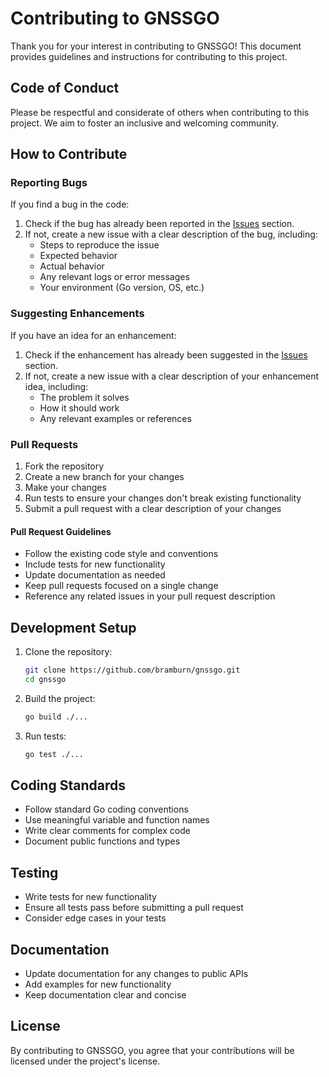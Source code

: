 # Contributing to GNSSGO

Thank you for your interest in contributing to GNSSGO! This document provides guidelines and instructions for contributing to this project.

## Code of Conduct

Please be respectful and considerate of others when contributing to this project. We aim to foster an inclusive and welcoming community.

## How to Contribute

### Reporting Bugs

If you find a bug in the code:

1. Check if the bug has already been reported in the [Issues](https://github.com/bramburn/gnssgo/issues) section.
2. If not, create a new issue with a clear description of the bug, including:
   - Steps to reproduce the issue
   - Expected behavior
   - Actual behavior
   - Any relevant logs or error messages
   - Your environment (Go version, OS, etc.)

### Suggesting Enhancements

If you have an idea for an enhancement:

1. Check if the enhancement has already been suggested in the [Issues](https://github.com/bramburn/gnssgo/issues) section.
2. If not, create a new issue with a clear description of your enhancement idea, including:
   - The problem it solves
   - How it should work
   - Any relevant examples or references

### Pull Requests

1. Fork the repository
2. Create a new branch for your changes
3. Make your changes
4. Run tests to ensure your changes don't break existing functionality
5. Submit a pull request with a clear description of your changes

#### Pull Request Guidelines

- Follow the existing code style and conventions
- Include tests for new functionality
- Update documentation as needed
- Keep pull requests focused on a single change
- Reference any related issues in your pull request description

## Development Setup

1. Clone the repository:
   ```bash
   git clone https://github.com/bramburn/gnssgo.git
   cd gnssgo
   ```

2. Build the project:
   ```bash
   go build ./...
   ```

3. Run tests:
   ```bash
   go test ./...
   ```

## Coding Standards

- Follow standard Go coding conventions
- Use meaningful variable and function names
- Write clear comments for complex code
- Document public functions and types

## Testing

- Write tests for new functionality
- Ensure all tests pass before submitting a pull request
- Consider edge cases in your tests

## Documentation

- Update documentation for any changes to public APIs
- Add examples for new functionality
- Keep documentation clear and concise

## License

By contributing to GNSSGO, you agree that your contributions will be licensed under the project's license.
